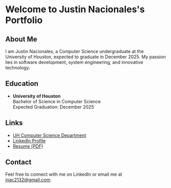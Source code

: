 # Welcome to Justin Nacionales's Portfolio

## About Me
I am Justin Nacionales, a Computer Science undergraduate at the University of Houston, expected to graduate in December 2025. My passion lies in software development, system engineering, and innovative technology.

## Education
- **University of Houston**  
  Bachelor of Science in Computer Science  
  Expected Graduation: December 2025

## Links
- [UH Computer Science Department](https://www.cs.uh.edu/) 
- [LinkedIn Profile](https://www.linkedin.com/in/justinnacionales/)
- [Resume (PDF)](assets/resume.pdf)

## Contact
Feel free to connect with me on LinkedIn or email me at [jnac2132@gmail.com](jnac2132@gmail.com).
